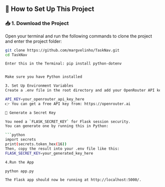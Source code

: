 ## 🔧 How to Set Up This Project

### 📥 1. Download the Project

Open your terminal and run the following commands to clone the project and enter the project folder:

```bash
git clone https://github.com/margvelinho/TaskNav.git
cd TaskNav

Enter this in the Terminal: pip install python-dotenv


Make sure you have Python installed

3. Set Up Environment Variables
Create a .env file in the root directory and add your OpenRouter API key like this:

API_KEY=your_openrouter_api_key_here
👉 You can get a free API key from: https://openrouter.ai

🔐 Generate a Secret Key

You need a `FLASK_SECRET_KEY` for Flask session security.  
You can generate one by running this in Python:

```python
import secrets
print(secrets.token_hex(16))
Then, copy the result into your .env file like this:
FLASK_SECRET_KEY=your_generated_key_here

4.Run the App

python app.py

The Flask app should now be running at http://localhost:5000/.
